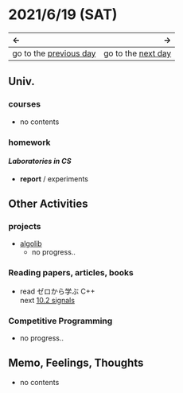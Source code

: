 # 2021/6/19 (SAT)
|←|→|
|:---|---:|
go to the [previous day](./18th.md) | go to the [next day](./20th.md)

## Univ.
### courses
- no contents

### homework
#### *Laboratories in CS*
- **report** / experiments

## Other Activities

### projects
- [algolib](https://github.com/OtsuKotsu/algolib)
  - no progress..

### Reading papers, articles, books
- read ゼロから学ぶ C++  
  next [10.2 signals](https://rinatz.github.io/cpp-book/ch10-02-signals/)

### Competitive Programming
- no progress..

## Memo, Feelings, Thoughts
- no contents
